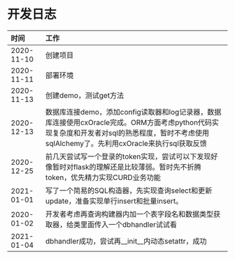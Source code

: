# 开发日志
|时间|工作|
|:--|:--|
|2020-11-10|创建项目|
|2020-11-11|部署环境|
|2020-11-13|创建demo，测试get方法|
|2020-12-13|数据库连接demo，添加config读取器和log记录器，数据库连接使用cxOracle完成。ORM方面考虑python代码实现复杂度和开发者对sql的熟悉程度，暂时不考虑使用sqlAlchemy了。先利用cxOracle来执行sql获取反馈|
|2020-12-25|前几天尝试写一个登录的token实现，尝试可以下发现好像暂时对flask的理解还是比较薄弱。暂时先不折腾token，优先精力实现CURD业务功能|
|2021-01-01|写了一个简易的SQL构造器，先实现查询select和更新update，准备实现单行insert和批量insert。|
|2020-01-02|开发者考虑再查询构建器内加一个表字段名和数据类型获取器，给类里面传入一个dbhandler试试看|
|2021-01-04|dbhandler成功，尝试再__init__内动态setattr，成功|